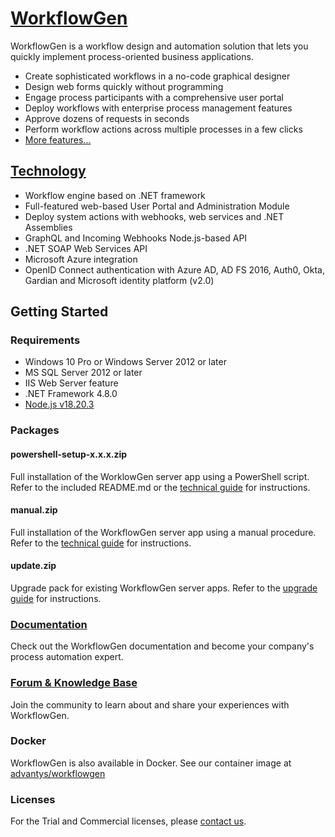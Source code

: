 

# [WorkflowGen](https://www.workflowgen.com/)

WorkflowGen is a workflow design and automation solution that lets you quickly implement process-oriented business applications.

- Create sophisticated workflows in a no-code graphical designer
- Design web forms quickly without programming
- Engage process participants with a comprehensive user portal
- Deploy workflows with enterprise process management features
- Approve dozens of requests in seconds
- Perform workflow actions across multiple processes in a few clicks
- [More features...](https://www.workflowgen.com/)

## [Technology](https://www.workflowgen.com/en/low-code-bpm-software-technology/)

- Workflow engine based on .NET framework
- Full-featured web-based User Portal and Administration Module
- Deploy system actions with webhooks, web services and .NET Assemblies
- GraphQL and Incoming Webhooks Node.js-based API
- .NET SOAP Web Services API
- Microsoft Azure integration
- OpenID Connect authentication with Azure AD, AD FS 2016, Auth0, Okta, Gardian and Microsoft identity platform (v2.0)

## Getting Started

### Requirements

- Windows 10 Pro or Windows Server 2012 or later
- MS SQL Server 2012 or later
- IIS Web Server feature
- .NET Framework 4.8.0
- [Node.js v18.20.3](https://nodejs.org/en/blog/release/v18.20.3/)

### Packages

#### powershell-setup-x.x.x.zip

Full installation of the WorklowGen server app using a PowerShell script. Refer to the included README.md or the [technical guide](https://docs.advantys.com/workflowgen-technical-reference-guide/setup/powershell-installation) for instructions.

#### manual.zip

Full installation of the WorkflowGen server app using a manual procedure. Refer to the [technical guide](https://docs.advantys.com/workflowgen-technical-reference-guide/setup/manual-installation) for instructions.

#### update.zip

Upgrade pack for existing WorkflowGen server apps. Refer to the [upgrade guide](https://docs.advantys.com/workflowgen-upgrade-guide/) for instructions.

### [Documentation](https://docs.advantys.com/workflowgen/)

Check out the WorkflowGen documentation and become your company's process automation expert.

### [Forum & Knowledge Base](https://discuss.workflowgen.com/)

Join the community to learn about and share your experiences with WorkflowGen.

### Docker

WorkflowGen is also available in Docker. See our container image at [advantys/workflowgen](https://hub.docker.com/r/advantys/workflowgen)

### Licenses

For the Trial and Commercial licenses, please [contact us](https://www.workflowgen.com/en/contact/).

